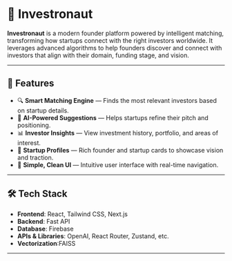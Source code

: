 # 🚀 Investronaut

**Investronaut** is a modern founder platform powered by intelligent matching, transforming how startups connect with the right investors worldwide. It leverages advanced algorithms to help founders discover and connect with investors that align with their domain, funding stage, and vision.

---

## 🌟 Features

- 🔍 **Smart Matching Engine** — Finds the most relevant investors based on startup details.
- 🧠 **AI-Powered Suggestions** — Helps startups refine their pitch and positioning.
- 📊 **Investor Insights** — View investment history, portfolio, and areas of interest.
- 📄 **Startup Profiles** — Rich founder and startup cards to showcase vision and traction.
- 🧭 **Simple, Clean UI** — Intuitive user interface with real-time navigation.

---

## 🛠️ Tech Stack

- **Frontend**: React, Tailwind CSS, Next.js  
- **Backend**: Fast API 
- **Database**:  Firebase  
- **APIs & Libraries**: OpenAI, React Router, Zustand, etc.
- **Vectorization**:FAISS

---


